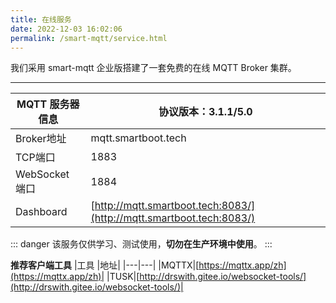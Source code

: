 ```yaml
---
title: 在线服务
date: 2022-12-03 16:02:06
permalink: /smart-mqtt/service.html
---
```

我们采用 smart-mqtt 企业版搭建了一套免费的在线 MQTT Broker 集群。

****
| MQTT 服务器信息  | 协议版本：3.1.1/5.0                                                       |
|-------------|----------------------------------------------------------------------|
| Broker地址    | mqtt.smartboot.tech                                                  |
| TCP端口       | 1883                                                                 |
| WebSocket 端口 | 1884                                                                 |
| Dashboard | [http://mqtt.smartboot.tech:8083/](http://mqtt.smartboot.tech:8083/) |
::: danger
该服务仅供学习、测试使用，**切勿在生产环境中使用**。
:::

**推荐客户端工具**
|工具 |地址|
|---|---|
|MQTTX|[https://mqttx.app/zh](https://mqttx.app/zh)|
|TUSK|[http://drswith.gitee.io/websocket-tools/](http://drswith.gitee.io/websocket-tools/)|
